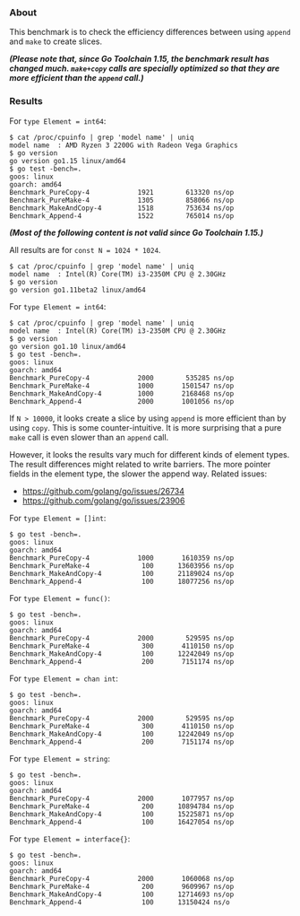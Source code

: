 
### About

This benchmark is to check the efficiency differences between
using `append` and `make` to create slices.

**_(Please note that, since Go Toolchain 1.15, the benchmark result has changed much.
`make+copy` calls are specially optimized so that they are more efficient than the `append` call.)_**

### Results

For `type Element = int64`:

```
$ cat /proc/cpuinfo | grep 'model name' | uniq
model name	: AMD Ryzen 3 2200G with Radeon Vega Graphics
$ go version
go version go1.15 linux/amd64
$ go test -bench=.
goos: linux
goarch: amd64
Benchmark_PureCopy-4      	    1921	    613320 ns/op
Benchmark_PureMake-4      	    1305	    858066 ns/op
Benchmark_MakeAndCopy-4   	    1518	    753634 ns/op
Benchmark_Append-4        	    1522	    765014 ns/op
```

**_(Most of the following content is not valid since Go Toolchain 1.15.)_**

All results are for `const N = 1024 * 1024`.

```
$ cat /proc/cpuinfo | grep 'model name' | uniq
model name	: Intel(R) Core(TM) i3-2350M CPU @ 2.30GHz
$ go version
go version go1.11beta2 linux/amd64
```

For `type Element = int64`:

```
$ cat /proc/cpuinfo | grep 'model name' | uniq
model name	: Intel(R) Core(TM) i3-2350M CPU @ 2.30GHz
$ go version
go version go1.10 linux/amd64
$ go test -bench=.
goos: linux
goarch: amd64
Benchmark_PureCopy-4      	    2000	    535285 ns/op
Benchmark_PureMake-4      	    1000	   1501547 ns/op
Benchmark_MakeAndCopy-4   	    1000	   2168468 ns/op
Benchmark_Append-4        	    2000	   1001056 ns/op
```

If `N > 10000`,
it looks create a slice by using `append` is more efficient than
by using `copy`. This is some counter-intuitive.
It is more surprising that a pure `make` call is even slower than an `append` call.

However, it looks the results vary much for different kinds of element types.
The result differences might related to write barriers.
The more pointer fields in the element type, the slower the append way.
Related issues:
* https://github.com/golang/go/issues/26734
* https://github.com/golang/go/issues/23906

For `type Element = []int`:

```
$ go test -bench=.
goos: linux
goarch: amd64
Benchmark_PureCopy-4      	    1000	   1610359 ns/op
Benchmark_PureMake-4      	     100	  13603956 ns/op
Benchmark_MakeAndCopy-4   	     100	  21189024 ns/op
Benchmark_Append-4        	     100	  18077256 ns/op
```

For `type Element = func()`:

```
$ go test -bench=.
goos: linux
goarch: amd64
Benchmark_PureCopy-4      	    2000	    529595 ns/op
Benchmark_PureMake-4      	     300	   4110150 ns/op
Benchmark_MakeAndCopy-4   	     100	  12242049 ns/op
Benchmark_Append-4        	     200	   7151174 ns/op
```

For `type Element = chan int`:

```
$ go test -bench=.
goos: linux
goarch: amd64
Benchmark_PureCopy-4      	    2000	    529595 ns/op
Benchmark_PureMake-4      	     300	   4110150 ns/op
Benchmark_MakeAndCopy-4   	     100	  12242049 ns/op
Benchmark_Append-4        	     200	   7151174 ns/op
```


For `type Element = string`:

```
$ go test -bench=.
goos: linux
goarch: amd64
Benchmark_PureCopy-4      	    2000	   1077957 ns/op
Benchmark_PureMake-4      	     200	  10894784 ns/op
Benchmark_MakeAndCopy-4   	     100	  15225871 ns/op
Benchmark_Append-4        	     100	  16427054 ns/op
```


For `type Element = interface{}`:

```
$ go test -bench=.
goos: linux
goarch: amd64
Benchmark_PureCopy-4      	    2000	   1060068 ns/op
Benchmark_PureMake-4      	     200	   9609967 ns/op
Benchmark_MakeAndCopy-4   	     100	  12714693 ns/op
Benchmark_Append-4        	     100	  13150424 ns/o
```

